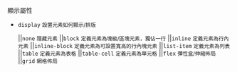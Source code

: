 顯示屬性
- `display` <small>設置元素如何顯示/排版</small>

	||`none` <small>隱藏元素</small>
	||`block` <small>定義元素為塊級/區塊元素，獨佔一行</small>
	||`inline` <small>定義元素為行內元素</small>
	||`inline-block` <small>定義元素為可設置寬高的行內塊元素</small>
	||`list-item` <small>定義元素為列表</small>
	||`table` <small>定義元素為表格</small>
	||`table-cell` <small>定義元素為單元格</small>
	||`flex` <small>彈性盒/伸縮佈局</small>
	||`grid` <small>網格佈局</small>